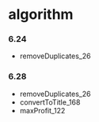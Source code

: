 # algorithm

### 6.24

- removeDuplicates_26

### 6.28

- removeDuplicates_26
- convertToTitle_168
- maxProfit_122

###
